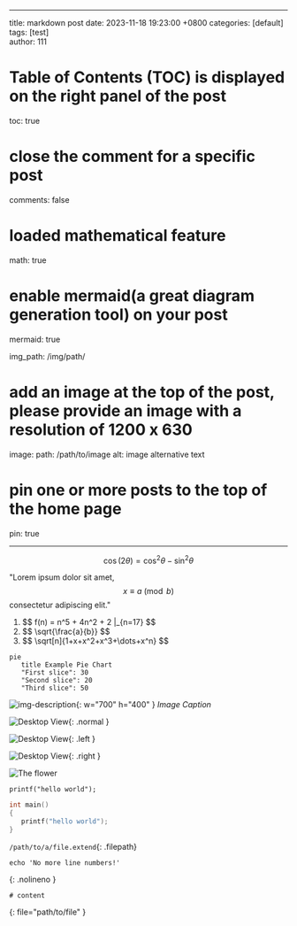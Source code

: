 
---

title: markdown post 
date: 2023-11-18 19:23:00 +0800
categories: [default]
tags: [test]     
author: 111

# Table of Contents (TOC) is displayed on the right panel of the post
toc: true 

# close the comment for a specific post
comments: false 

# loaded mathematical feature
math: true 

# enable mermaid(a great diagram generation tool) on your post
mermaid: true  

img_path: /img/path/

#  add an image at the top of the post, please provide an image with a resolution of 1200 x 630
image:
  path: /path/to/image
  alt: image alternative text

# pin one or more posts to the top of the home page
pin: true

---


<!-- Block math, keep all blank lines -->

$$
\cos (2\theta) = \cos^2 \theta - \sin^2 \theta
$$

<!-- Inline math in lines, NO blank lines -->

"Lorem ipsum dolor sit amet, $$ x \equiv a \pmod{b} $$ consectetur adipiscing elit."

<!-- Inline math in lists, escape the first `$` -->

1. \$$ f(n) = n^5 + 4n^2 + 2 |_{n=17} $$
2. \$$ \sqrt{\frac{a}{b}} $$
3. \$$ \sqrt[n]{1+x+x^2+x^3+\dots+x^n} $$


```mermaid
pie
   title Example Pie Chart
   "First slice": 30
   "Second slice": 20
   "Third slice": 50
```

![img-description](){: w="700" h="400" }
_Image Caption_

![Desktop View](/assets/img/sample/mockup.png){: .normal }

![Desktop View](/assets/img/sample/mockup.png){: .left }

![Desktop View](/assets/img/sample/mockup.png){: .right }

![The flower](flower.png)


`printf("hello world");`

```c
int main()
{
   printf("hello world"); 
}
```


`/path/to/a/file.extend`{: .filepath}

```shell
echo 'No more line numbers!'
```
{: .nolineno }

```shell
# content
```
{: file="path/to/file" }